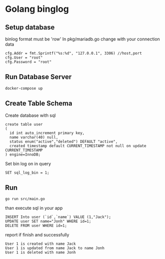 # Golang binglog

## Setup database
binlog format must be 'row' In pkg/mariadb.go change with your connection data
```
cfg.Addr = fmt.Sprintf("%s:%d", "127.0.0.1", 3306) //host,port
cfg.User = "root"
cfg.Password = "root"
```
## Run Database Server
```
docker-compose up
```

## Create Table Schema
Create database with sql
```
create table user
(
  id int auto_increment primary key,
  name varchar(40) null,
  status enum("active","deleted") DEFAULT "active",
  created timestamp default CURRENT_TIMESTAMP not null on update CURRENT_TIMESTAMP
) engine=InnoDB;
```
Set bin log on in query
```
SET sql_log_bin = 1;
```

## Run
```
go run src/main.go
```
than execute sql in your app
```
INSERT Into user (`id`,`name`) VALUE (1,"Jack");
UPDATE user SET name="Jonh" WHERE id=1;
DELETE FROM user WHERE id=1;

```

report if finish and successfully
```
User 1 is created with name Jack
User 1 is updated from name Jack to name Jonh
User 1 is deleted with name Jonh
```
